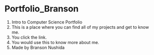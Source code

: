 # Portfolio_Branson
 
 1. Intro to Computer Science Portfolio
 2. This is a place where you can find all of my projects and get to know me.
 3. You click the link.
 4. You would use this to know more about me.
 5. Made by Branson Nushida

